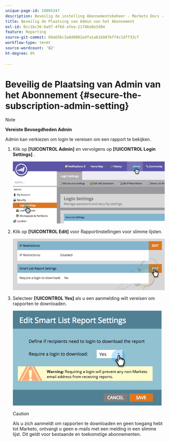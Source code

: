 ```yaml
---
unique-page-id: 10095347
description: Beveilig de instelling Abonnementsbeheer - Marketo Docs - Productdocumentatie
title: Beveilig de Plaatsing van Admin van het Abonnement
exl-id: 0cc1bc36-6a97-4f8d-afea-21746e8e3d84
feature: Reporting
source-git-commit: 09a656c3a0d0002edfa1a61b987bff4c1dff33cf
workflow-type: tm+mt
source-wordcount: '82'
ht-degree: 0%

---
```


# Beveilig de Plaatsing van Admin van het Abonnement {#secure-the-subscription-admin-setting}

>[!NOTE]
>
>**Vereiste Bevoegdheden Admin**

Admin kan verkiezen om login te vereisen om een rapport te bekijken.

1. Klik op **[!UICONTROL Admin]** en vervolgens op **[!UICONTROL Login Settings]** .

   ![](assets/image2015-4-29-12-3a46-3a14.png)

1. Klik op **[!UICONTROL Edit]** voor Rapportinstellingen voor slimme lijsten.

   ![](assets/image2015-4-29-12-3a50-3a50.png)

1. Selecteer **[!UICONTROL Yes]** als u een aanmelding wilt vereisen om rapporten te downloaden.

   ![](assets/image2015-4-29-12-3a53-3a7.png)

   >[!CAUTION]
   >
   >Als u zich aanmeldt om rapporten te downloaden en geen toegang hebt tot Marketo, ontvangt u geen e-mails met een melding in een slimme lijst. Dit geldt voor bestaande en toekomstige abonnementen.
